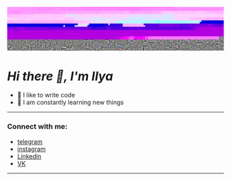 ![head](img/head.png)

# *Hi there 👋, I'm Ilya* #

- 💪 I like to write code
- 🥅 I am constantly learning new things

---

### Connect with me: ###

- [telegram][telegram]
- [instagram][instagram]
- [Linkedin][linkedin]
- [VK][VK]

---

[VK]: https://vk.com/antonov_i_aesthetics
[linkedin]: https://www.linkedin.com/in/ilya-antonov-991423209/
[instagram]: https://www.instagram.com/antonov_i_aesthetics/
[telegram]: https://t.me/Antonov_i_a
